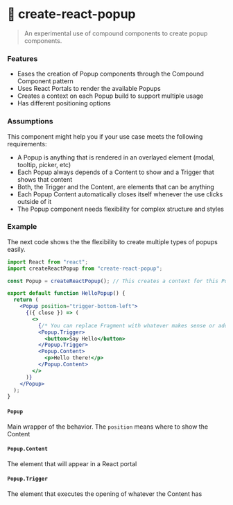 # 🔩 create-react-popup

> An experimental use of compound components to create popup components.

### Features

- Eases the creation of Popup components through the Compound Component pattern
- Uses React Portals to render the available Popups
- Creates a context on each Popup build to support multiple usage
- Has different positioning options

### Assumptions

This component might help you if your use case meets the following requirements:

- A Popup is anything that is rendered in an overlayed element (modal, tooltip, picker, etc)
- Each Popup always depends of a Content to show and a Trigger that shows that content
- Both, the Trigger and the Content, are elements that can be anything
- Each Popup Content automatically closes itself whenever the use clicks outside of it
- The Popup component needs flexibility for complex structure and styles

### Example

The next code shows the the flexibility to create multiple types of popups easily.

```jsx
import React from "react";
import createReactPopup from "create-react-popup";

const Popup = createReactPopup(); // This creates a context for this Popup

export default function HelloPopup() {
  return (
    <Popup position="trigger-bottom-left">
      {({ close }) => (
        <>
          {/* You can replace Fragment with whatever makes sense or add additional elements */}
          <Popup.Trigger>
            <button>Say Hello</button>
          </Popup.Trigger>
          <Popup.Content>
            <p>Hello there!</p>
          </Popup.Content>
        </>
      )}
    </Popup>
  );
}
```

#### `Popup`

Main wrapper of the behavior. The `position` means where to show the Content

#### `Popup.Content`

The element that will appear in a React portal

#### `Popup.Trigger`

The element that executes the opening of whatever the Content has
